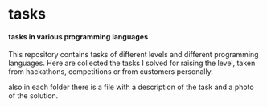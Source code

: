 tasks
=====

#### tasks in various programming languages

This repository contains tasks of different levels and different programming languages.
Here are collected the tasks I solved for raising the level, taken from hackathons, competitions or from customers personally.

also in each folder there is a file with a description of the task and a photo of the solution.
